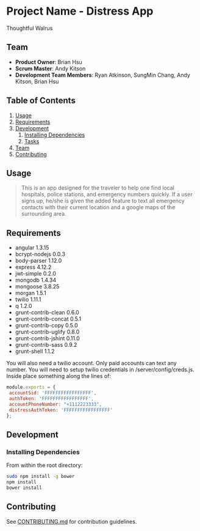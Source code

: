 # Project Name - Distress App 

Thoughtful Walrus


## Team

  - __Product Owner__: Brian Hsu
  - __Scrum Master__: Andy Kitson
  - __Development Team Members__: Ryan Atkinson, SungMin Chang, Andy Kitson, Brian Hsu

## Table of Contents

1. [Usage](#Usage)
1. [Requirements](#requirements)
1. [Development](#development)
    1. [Installing Dependencies](#installing-dependencies)
    1. [Tasks](#tasks)
1. [Team](#team)
1. [Contributing](#contributing)

## Usage

>  This is an app designed for the traveler to help one find local hospitals, police stations, and emergency numbers quickly. If a user signs up, he/she is given the added feature to text all emergency contacts with their current location and a google maps of the surrounding area. 

## Requirements

- angular 1.3.15
- bcrypt-nodejs 0.0.3
- body-parser 1.12.0
- express 4.12.2
- jwt-simple 0.2.0
- mongodb 1.4.34
- mongoose 3.8.25
- morgan 1.5.1
- twilio 1.11.1
- q 1.2.0
- grunt-contrib-clean 0.6.0
- grunt-contrib-concat 0.5.1
- grunt-contrib-copy 0.5.0
- grunt-contrib-uglify 0.8.0 
- grunt-contrib-jshint 0.11.0
- grunt-contrib-sass 0.9.2 
- grunt-shell 1.1.2 

You will also need a twilio account. Only paid accounts can text any number. You will need to setup twilio credentials in /server/config/creds.js. Inside place something along the lines of:

```javascript
module.exports = {
 accountSid: 'FFFFFFFFFFFFFFFFF',
 authToken: 'FFFFFFFFFFFFFFFFF', 
 accountPhoneNumber: "+1112223333",
 distressAuthToken: 'FFFFFFFFFFFFFFFFF'
};
```

## Development

### Installing Dependencies

From within the root directory:

```sh
sudo npm install -g bower
npm install
bower install
```

## Contributing

See [CONTRIBUTING.md](CONTRIBUTING.md) for contribution guidelines.
